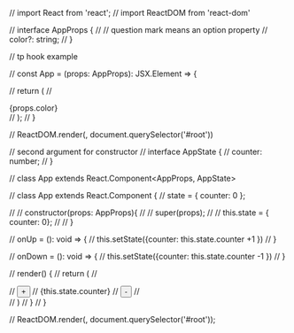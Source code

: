 // import React from 'react';
// import ReactDOM from 'react-dom'


// interface AppProps {
//     // question mark means an option property 
//     color?: string;
// }


// tp hook example

// const App = (props: AppProps): JSX.Element => {
    
//     return (
//         <div>{props.color}</div>
//     );
// }

// ReactDOM.render(<App color="green"/>, document.querySelector('#root'))

// second argument for constructor
// interface AppState {
//     counter: number;
// }

// class App extends React.Component<AppProps, AppState> 

// class App extends React.Component<AppProps> {
//     state = { counter: 0 };

//     // constructor(props: AppProps){
//     //     super(props);
//     //     this.state = { counter: 0};
//     // }

//     onUp = (): void => {
//         this.setState({counter: this.state.counter +1 })
//     }

//     onDown = (): void => {
//         this.setState({counter: this.state.counter -1 })
//     }

//     render() {
//         return (
//         <div>
//             <button onClick= {this.onUp}>+</button>
//             {this.state.counter}
//             <button onClick={this.onDown}>-</button>
//         </div>
//         )
//     }
// }


// ReactDOM.render(<App />, document.querySelector('#root'));

